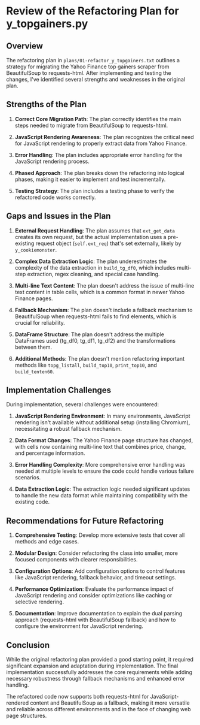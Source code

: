 # Review of the Refactoring Plan for y_topgainers.py

## Overview

The refactoring plan in `plans/01-refactor_y_topgainers.txt` outlines a strategy for migrating the Yahoo Finance top gainers scraper from BeautifulSoup to requests-html. After implementing and testing the changes, I've identified several strengths and weaknesses in the original plan.

## Strengths of the Plan

1. **Correct Core Migration Path**: The plan correctly identifies the main steps needed to migrate from BeautifulSoup to requests-html.

2. **JavaScript Rendering Awareness**: The plan recognizes the critical need for JavaScript rendering to properly extract data from Yahoo Finance.

3. **Error Handling**: The plan includes appropriate error handling for the JavaScript rendering process.

4. **Phased Approach**: The plan breaks down the refactoring into logical phases, making it easier to implement and test incrementally.

5. **Testing Strategy**: The plan includes a testing phase to verify the refactored code works correctly.

## Gaps and Issues in the Plan

1. **External Request Handling**: The plan assumes that `ext_get_data` creates its own request, but the actual implementation uses a pre-existing request object (`self.ext_req`) that's set externally, likely by `y_cookiemonster`.

2. **Complex Data Extraction Logic**: The plan underestimates the complexity of the data extraction in `build_tg_df0`, which includes multi-step extraction, regex cleaning, and special case handling.

3. **Multi-line Text Content**: The plan doesn't address the issue of multi-line text content in table cells, which is a common format in newer Yahoo Finance pages.

4. **Fallback Mechanism**: The plan doesn't include a fallback mechanism to BeautifulSoup when requests-html fails to find elements, which is crucial for reliability.

5. **DataFrame Structure**: The plan doesn't address the multiple DataFrames used (tg_df0, tg_df1, tg_df2) and the transformations between them.

6. **Additional Methods**: The plan doesn't mention refactoring important methods like `topg_listall`, `build_top10`, `print_top10`, and `build_tenten60`.

## Implementation Challenges

During implementation, several challenges were encountered:

1. **JavaScript Rendering Environment**: In many environments, JavaScript rendering isn't available without additional setup (installing Chromium), necessitating a robust fallback mechanism.

2. **Data Format Changes**: The Yahoo Finance page structure has changed, with cells now containing multi-line text that combines price, change, and percentage information.

3. **Error Handling Complexity**: More comprehensive error handling was needed at multiple levels to ensure the code could handle various failure scenarios.

4. **Data Extraction Logic**: The extraction logic needed significant updates to handle the new data format while maintaining compatibility with the existing code.

## Recommendations for Future Refactoring

1. **Comprehensive Testing**: Develop more extensive tests that cover all methods and edge cases.

2. **Modular Design**: Consider refactoring the class into smaller, more focused components with clearer responsibilities.

3. **Configuration Options**: Add configuration options to control features like JavaScript rendering, fallback behavior, and timeout settings.

4. **Performance Optimization**: Evaluate the performance impact of JavaScript rendering and consider optimizations like caching or selective rendering.

5. **Documentation**: Improve documentation to explain the dual parsing approach (requests-html with BeautifulSoup fallback) and how to configure the environment for JavaScript rendering.

## Conclusion

While the original refactoring plan provided a good starting point, it required significant expansion and adaptation during implementation. The final implementation successfully addresses the core requirements while adding necessary robustness through fallback mechanisms and enhanced error handling.

The refactored code now supports both requests-html for JavaScript-rendered content and BeautifulSoup as a fallback, making it more versatile and reliable across different environments and in the face of changing web page structures.